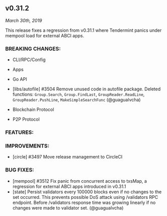 ## v0.31.2

*March 30th, 2019*

This release fixes a regression from v0.31.1 where Tendermint panics under
mempool load for external ABCI apps.

### BREAKING CHANGES:

* CLI/RPC/Config

* Apps

* Go API
- [libs/autofile] \#3504 Remove unused code in autofile package. Deleted functions: `Group.Search`, `Group.FindLast`, `GroupReader.ReadLine`, `GroupReader.PushLine`, `MakeSimpleSearchFunc` (@guagualvcha)

* Blockchain Protocol

* P2P Protocol

### FEATURES:

### IMPROVEMENTS:

- [circle] \#3497 Move release management to CircleCI

### BUG FIXES:

- [mempool] \#3512 Fix panic from concurrent access to txsMap, a regression for external ABCI apps introduced in v0.31.1
- [state] Persist validators every 100000 blocks even if no changes to the set
  occurred. This prevents possible DoS attack using /validators RPC endpoint.
  Before /validators response time was growing linearly if no changes were made
  to validator set. (@guagualvcha)
